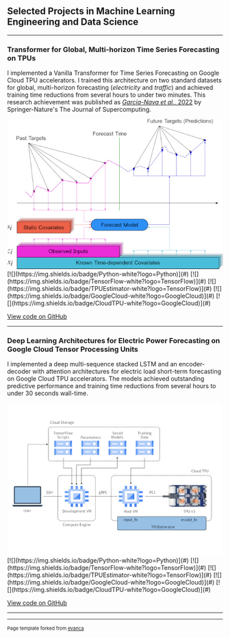 ## Selected Projects in Machine Learning Engineering and Data Science

---

### Transformer for Global, Multi-horizon Time Series Forecasting on TPUs
I implemented a Vanilla Transformer for Time Series Forecasting on Google Cloud TPU accelerators.
I trained this architecture on two standard datasets for global, multi-horizon forecasting (_electricity_ and _traffic_)
and achieved training time reductions from several hours to under two minutes.
This research achievement was published as
[_García-Nava et al._, 2022](https://rdcu.be/c1Vix)
by Springer-Nature's The Journal of Supercomputing.
<!-- [###Transformer for Global, Multi-horizon Time Series Forecasting on TPUs](/sample_page) -->
<img src="images/multi_horizon_tsf_color.jpg?raw=true"/>
[![](https://img.shields.io/badge/Python-white?logo=Python)](#)
[![](https://img.shields.io/badge/TensorFlow-white?logo=TensorFlow)](#)
[![](https://img.shields.io/badge/TPUEstimator-white?logo=TensorFlow)](#)
[![](https://img.shields.io/badge/GoogleCloud-white?logo=GoogleCloud)](#)
[![](https://img.shields.io/badge/CloudTPU-white?logo=GoogleCloud)](#)

[View code on GitHub](https://github.com/garcianava/tpu-transformer-tsf)

---

### Deep Learning Architectures for Electric Power Forecasting on Google Cloud Tensor Processing Units
I implemented a deep multi-sequence stacked LSTM
and an encoder-decoder with attention architectures
for electric load short-term forecasting on Google Cloud TPU accelerators.
The models achieved outstanding predictive performance
and training time reductions from several hours to under 30 seconds wall-time.
<!-- [###Transformer for Global, Multi-horizon Time Series Forecasting on TPUs](/sample_page) -->
<img src="images/tpu_computing_pattern.jpg?raw=true"/>
[![](https://img.shields.io/badge/Python-white?logo=Python)](#)
[![](https://img.shields.io/badge/TensorFlow-white?logo=TensorFlow)](#)
[![](https://img.shields.io/badge/TPUEstimator-white?logo=TensorFlow)](#)
[![](https://img.shields.io/badge/GoogleCloud-white?logo=GoogleCloud)](#)
[![](https://img.shields.io/badge/CloudTPU-white?logo=GoogleCloud)](#)

[View code on GitHub](https://github.com/garcianava/deep-forecasters)

---

<!-- - [Project 2 Title](/pdf/sample_presentation.pdf) -->
<!-- - <img src="images/dummy_thumbnail.jpg?raw=true"/> -->

<!-- - --- -->
<!-- - [Project 3 Title](http://example.com/) -->
<!-- - <img src="images/dummy_thumbnail.jpg?raw=true"/> -->

<!-- - --- -->

<!-- ### Category Name 2 -->

<!-- - [Project 1 Title](http://example.com/) -->
<!-- - [Project 2 Title](http://example.com/) -->
<!-- - [Project 3 Title](http://example.com/) -->
<!-- - [Project 4 Title](http://example.com/) -->
<!-- - [Project 5 Title](http://example.com/) -->

<!-- --- -->




---
<p style="font-size:11px">Page template forked from <a href="https://github.com/evanca/quick-portfolio">evanca</a></p>
<!-- Remove above link if you don't want to attibute -->
